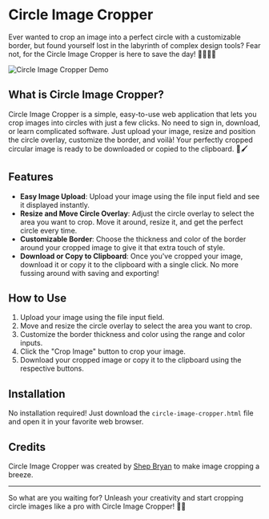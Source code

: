 # Circle Image Cropper

Ever wanted to crop an image into a perfect circle with a customizable border, but found yourself lost in the labyrinth of complex design tools? Fear not, for the Circle Image Cropper is here to save the day! 🦸‍♂️🦸‍♀️

![Circle Image Cropper Demo](demo.gif)

## What is Circle Image Cropper?

Circle Image Cropper is a simple, easy-to-use web application that lets you crop images into circles with just a few clicks. No need to sign in, download, or learn complicated software. Just upload your image, resize and position the circle overlay, customize the border, and voilà! Your perfectly cropped circular image is ready to be downloaded or copied to the clipboard. 🎨🖌️

## Features

- **Easy Image Upload**: Upload your image using the file input field and see it displayed instantly.
- **Resize and Move Circle Overlay**: Adjust the circle overlay to select the area you want to crop. Move it around, resize it, and get the perfect circle every time.
- **Customizable Border**: Choose the thickness and color of the border around your cropped image to give it that extra touch of style.
- **Download or Copy to Clipboard**: Once you've cropped your image, download it or copy it to the clipboard with a single click. No more fussing around with saving and exporting!

## How to Use

1. Upload your image using the file input field.
2. Move and resize the circle overlay to select the area you want to crop.
3. Customize the border thickness and color using the range and color inputs.
4. Click the "Crop Image" button to crop your image.
5. Download your cropped image or copy it to the clipboard using the respective buttons.

## Installation

No installation required! Just download the `circle-image-cropper.html` file and open it in your favorite web browser.

## Credits

Circle Image Cropper was created by [Shep Bryan](https://vault.shepbryan.com/) to make image cropping a breeze.

---

So what are you waiting for? Unleash your creativity and start cropping circle images like a pro with Circle Image Cropper! 🎉🎈
